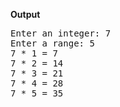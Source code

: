 <b>Output</b>

<pre>
Enter an integer: 7
Enter a range: 5
7 * 1 = 7
7 * 2 = 14
7 * 3 = 21
7 * 4 = 28
7 * 5 = 35
</pre>
